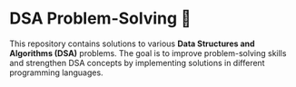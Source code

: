 # **DSA Problem-Solving 🚀**

This repository contains solutions to various **Data Structures and Algorithms (DSA)** problems. The goal is to improve problem-solving skills and strengthen DSA concepts by implementing solutions in different programming languages.
